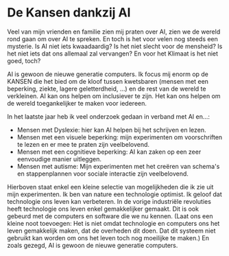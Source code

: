 # De Kansen dankzij AI

Veel van mijn vrienden en familie zien mij praten over AI, zien we de wereld rond gaan om over AI te spreken. En toch is het voor velen nog steeds een mysterie. Is AI niet iets kwaadaardig? Is het niet slecht voor de mensheid? Is het niet iets dat ons allemaal zal vervangen? En voor het Klimaat is het niet goed, toch?

AI is gewoon de nieuwe generatie computers. Ik focus mij enorm op de KANSEN die het bied om de kloof tussen kwetsbaren (mensen met een beperking, ziekte, lagere geletterdheid, ...) en de rest van de wereld te verkleinen. AI kan ons helpen om inclusiever te zijn. Het kan ons helpen om de wereld toegankelijker te maken voor iedereen. 

In het laatste jaar heb ik veel onderzoek gedaan in verband met AI en...:
- Mensen met Dyslexie: hier kan AI helpen bij het schrijven en lezen.
- Mensen met een visuele beperking: mijn experimenten om voorschriften te lezen en er mee te praten zijn veelbelovend.
- Mensen met een cognitieve beperking: AI kan zaken op een zeer eenvoudige manier uitleggen.
- Mensen met autisme: Mijn experimenten met het creëren van schema's en stappenplannen voor sociale interactie zijn veelbelovend.

Hierboven staat enkel een kleine selectie van mogelijkheden die ik zie uit mijn experimenten.
Ik ben van nature een technologie optimist. Ik geloof dat technologie ons leven kan verbeteren. In de vorige industriële revoluties heeft technologie ons leven enkel gemakkelijker gemaakt. Dit is ook gebeurd met de computers en software die we nu kennen. (Laat ons een kleine noot toevoegen: Het is niet omdat technologie en computers ons het leven gemakkelijk maken, dat de overheden dit doen. Dat dit systeem niet gebruikt kan worden om ons het leven toch nog moeilijke te maken.) En zoals gezegd, AI is gewoon de nieuwe generatie computers.






